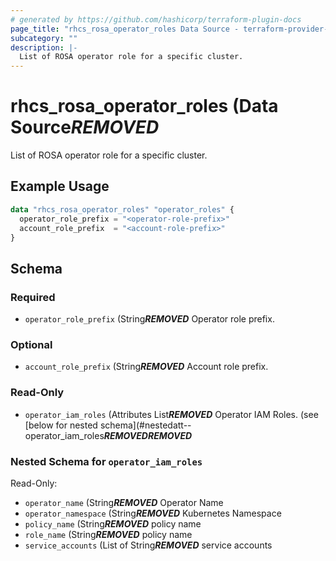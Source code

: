 ```yaml
---
# generated by https://github.com/hashicorp/terraform-plugin-docs
page_title: "rhcs_rosa_operator_roles Data Source - terraform-provider-rhcs"
subcategory: ""
description: |-
  List of ROSA operator role for a specific cluster.
---
```


# rhcs_rosa_operator_roles (Data Source***REMOVED***

List of ROSA operator role for a specific cluster.

## Example Usage

```terraform
data "rhcs_rosa_operator_roles" "operator_roles" {
  operator_role_prefix = "<operator-role-prefix>"
  account_role_prefix  = "<account-role-prefix>"
}
```

<!-- schema generated by tfplugindocs -->
## Schema

### Required

- `operator_role_prefix` (String***REMOVED*** Operator role prefix.

### Optional

- `account_role_prefix` (String***REMOVED*** Account role prefix.

### Read-Only

- `operator_iam_roles` (Attributes List***REMOVED*** Operator IAM Roles. (see [below for nested schema](#nestedatt--operator_iam_roles***REMOVED******REMOVED***

<a id="nestedatt--operator_iam_roles"></a>
### Nested Schema for `operator_iam_roles`

Read-Only:

- `operator_name` (String***REMOVED*** Operator Name
- `operator_namespace` (String***REMOVED*** Kubernetes Namespace
- `policy_name` (String***REMOVED*** policy name
- `role_name` (String***REMOVED*** policy name
- `service_accounts` (List of String***REMOVED*** service accounts
